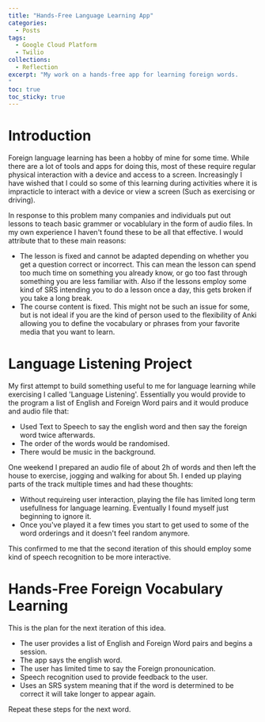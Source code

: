 ```yaml
---
title: "Hands-Free Language Learning App"
categories:
  - Posts
tags:
  - Google Cloud Platform
  - Twilio
collections:
  - Reflection
excerpt: "My work on a hands-free app for learning foreign words.
"
toc: true
toc_sticky: true
---
```

# Introduction
Foreign language learning has been a hobby of mine for some time. While there are a lot of tools and apps for doing this, most of these require regular physical interaction with a device and access to a screen. Increasingly I have wished that I could so some of this learning during activities where it is impracticle to interact with a device or view a screen (Such as exercising or driving).

In response to this problem many companies and individuals put out lessons to teach basic grammer or vocablulary in the form of audio files. In my own experience I haven't found these to be all that effective. I would attribute that to these main reasons:
* The lesson is fixed and cannot be adapted depending on whether you get a question correct or incorrect. This can mean the lesson can spend too much time on something you already know, or go too fast through something you are less familiar with. Also if the lessons employ some kind of SRS intending you to do a lesson once a day, this gets broken if you take a long break.
* The course content is fixed. This might not be such an issue for some, but is not ideal if you are the kind of person used to the flexibility of Anki allowing you to define the vocabulary or phrases from your favorite media that you want to learn.

# Language Listening Project
My first attempt to build something useful to me for language learning while exercising I called 'Language Listening'.
Essentially you would provide to the program a list of English and Foreign Word pairs and it would produce and audio file that:
* Used Text to Speech to say the english word and then say the foreign word twice afterwards.
* The order of the words would be randomised.
* There would be music in the background.

One weekend I prepared an audio file of about 2h of words and then left the house to exercise, jogging and walking for about 5h.
I ended up playing parts of the track multiple times and had these thoughts:
* Without requireing user interaction, playing the file has limited long term usefullness for language learning. Eventually I found myself just beginning to ignore it.
* Once you've played it a few times you start to get used to some of the word orderings and it doesn't feel random anymore.

This confirmed to me that the second iteration of this should employ some kind of speech recognition to be more interactive.

# Hands-Free Foreign Vocabulary Learning
This is the plan for the next iteration of this idea.

* The user provides a list of English and Foreign Word pairs and begins a session.
* The app says the english word.
* The user has limited time to say the Foreign pronounication.
* Speech recognition used to provide feedback to the user.
* Uses an SRS system meaning that if the word is determined to be correct it will take longer to appear again.

Repeat these steps for the next word.

